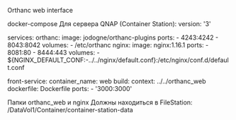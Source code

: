 Orthanc web interface

docker-compose Для сервера QNAP (Container Station):
version: '3'

services:
orthanc:
image: jodogne/orthanc-plugins
ports: - 4243:4242 - 8043:8042
volumes: - /etc/orthanc
nginx:
image: nginx:1.16.1
ports: - 8081:80 - 8444:443
volumes: - ${NGINX_DEFAULT_CONF:-../../nginx/default.conf}:/etc/nginx/conf.d/default.conf

front-service:
container_name: web
build:
context: ../../orthanc_web
dockerfile: Dockerfile
ports: - '3000:3000'

Папки orthanc_web и nginx Должны находиться в FileStation:
/DataVol1/Container/container-station-data
